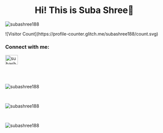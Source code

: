 <h1 align="center">Hi! This is Suba Shree👋</h1>

<p align="left"> <img src="https://komarev.com/ghpvc/?username=subashree188&label=Profile%20views&color=0e75b6&style=flat" alt="subashree188" /> </p>
![Visitor Count](https://profile-counter.glitch.me/subashree188/count.svg)

<h3 align="left">Connect with me:</h3>
<p align="left">

<a href="https://linkedin.com/in/subashreevs" target="blank"><img align="center" src="https://raw.githubusercontent.com/rahuldkjain/github-profile-readme-generator/master/src/images/icons/Social/linked-in-alt.svg" alt="subashreevs" height="30" width="40" /></a>
</p>
<br><br>
<p><img src="https://github-readme-stats.vercel.app/api/top-langs?username=subashree188&show_icons=true&locale=en&layout=compact" alt="subashree188" /></p>
<br>
<p><img src="https://github-readme-stats.vercel.app/api?username=subashree188&show_icons=true&locale=en" alt="subashree188" /></p>
<br>
<p><img src="https://github-readme-streak-stats.herokuapp.com/?user=subashree188&" alt="subashree188" /></p>

